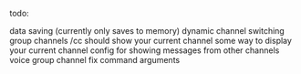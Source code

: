 todo:

data saving (currently only saves to memory)
dynamic channel switching
group channels
/cc should show your current channel
some way to display your current channel
config for showing messages from other channels
voice group channel
fix command arguments